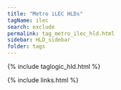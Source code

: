 ```yaml
---
title: "Metro iLEC HLDs"
tagName: ilec
search: exclude
permalink: tag_metro_ilec_hld.html
sidebar: HLD_sidebar
folder: tags
---
```

{% include taglogic_hld.html %}

{% include links.html %}
